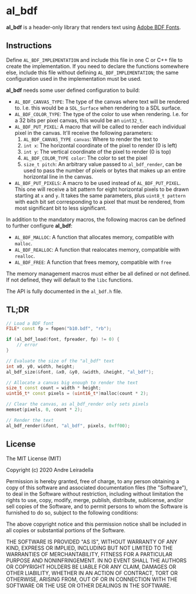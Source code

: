 # al_bdf

**al_bdf** is a header-only library that renders text using
[Adobe BDF Fonts](https://wwwimages2.adobe.com/content/dam/acom/en/devnet/font/pdfs/5005.BDF_Spec.pdf).

## Instructions

Define `AL_BDF_IMPLEMENTATION` and include this file in one C or C++ file to
create the implementation. If you need to declare the functions somewhere
else, include this file without defining `AL_BDF_IMPLEMENTATION`; the same
configuration used in the implementation must be used.

**al_bdf** needs some user defined configuration to build:

* `AL_BDF_CANVAS_TYPE`: The type of the canvas where text will be rendered to.
  I.e. this would be a `SDL_Surface` when rendering to a SDL surface.
* `AL_BDF_COLOR_TYPE`: The type of the color to use when rendering. I.e. for a
  32 bits per pixel canvas, this would be an `uint32_t`.
* `AL_BDF_PUT_PIXEL`: A macro that will be called to render each individual
  pixel in the canvas. It'll receive the following parameters:
    1. `AL_BDF_CANVAS_TYPE canvas`: Where to render the text to
    1. `int x`: The horizontal coordinate of the pixel to render (0 is left)
    1. `int y`: The vertical coordinate of the pixel to render (0 is top)
    1. `AL_BDF_COLOR_TYPE color`: The color to set the pixel
    1. `size_t pitch`: An arbitrary value passed to `al_bdf_render`, can be
      used to pass the number of pixels or bytes that makes up an entire
      horizontal line in the canvas.
* `AL_BDF_PUT_PIXELS`: A macro to be used instead of `AL_BDF_PUT_PIXEL`. This
  one will receive a bit pattern for eight horizontal pixels to be drawn
  starting at `x` and `y`. It takes the same parameters, plus `uint8_t pattern` with each bit set corresponding to a pixel that must be rendered, from most
  significant bit to less significant.

In addition to the mandatory macros, the following macros can be defined to
further configure **al_bdf**:

* `AL_BDF_MALLOC`: A function that allocates memory, compatible with `malloc`.
* `AL_BDF_REALLOC`: A function that realocates memory, compatible with
  `realloc`.
* `AL_BDF_FREE`: A function that frees memory, compatible with `free`

The memory management macros must either be all defined or not defined. If not
defined, they will default to the `libc` functions.

The API is fully documented in the `al_bdf.h` file.

## TL;DR

```cpp
// Load a BDF font
FILE* const fp = fopen("b10.bdf", "rb");

if (al_bdf_load(font, fpreader, fp) != 0) {
    // error
}

// Evaluate the size of the "al_bdf" text
int x0, y0, width, height;
al_bdf_size(&font, &x0, &y0, &width, &height, "al_bdf");

// Allocate a canvas big enough to render the text
size_t const count = width * height;
uint16_t* const pixels = (uint16_t*)malloc(count * 2);

// Clear the canvas, as al_bdf_render only sets pixels
memset(pixels, 0, count * 2);

// Render the text
al_bdf_render(&font, "al_bdf", pixels, 0xff00);
```

## License

The MIT License (MIT)

Copyright (c) 2020 Andre Leiradella

Permission is hereby granted, free of charge, to any person obtaining a copy
of this software and associated documentation files (the "Software"), to deal
in the Software without restriction, including without limitation the rights
to use, copy, modify, merge, publish, distribute, sublicense, and/or sell
copies of the Software, and to permit persons to whom the Software is
furnished to do so, subject to the following conditions:

The above copyright notice and this permission notice shall be included in all
copies or substantial portions of the Software.

THE SOFTWARE IS PROVIDED "AS IS", WITHOUT WARRANTY OF ANY KIND, EXPRESS OR
IMPLIED, INCLUDING BUT NOT LIMITED TO THE WARRANTIES OF MERCHANTABILITY,
FITNESS FOR A PARTICULAR PURPOSE AND NONINFRINGEMENT. IN NO EVENT SHALL THE
AUTHORS OR COPYRIGHT HOLDERS BE LIABLE FOR ANY CLAIM, DAMAGES OR OTHER
LIABILITY, WHETHER IN AN ACTION OF CONTRACT, TORT OR OTHERWISE, ARISING FROM,
OUT OF OR IN CONNECTION WITH THE SOFTWARE OR THE USE OR OTHER DEALINGS IN THE
SOFTWARE.
